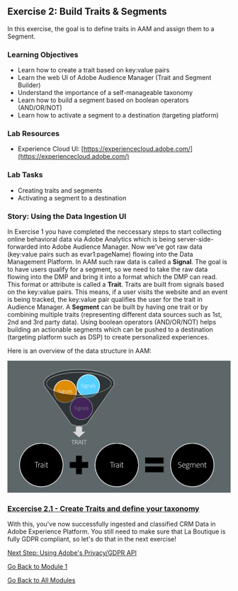 ## Exercise 2: Build Traits & Segments
In this exercise, the goal is to define traits in AAM and assign them to a Segment.

### Learning Objectives

- Learn how to create a trait based on key:value pairs
- Learn the web UI of Adobe Audience Manager (Trait and Segment Builder)
- Understand the importance of a self-manageable taxonomy
- Learn how to build a segment based on boolean operators (AND/OR/NOT)
- Learn how to activate a segment to a destination (targeting platform)

### Lab Resources

- Experience Cloud UI: [https://experiencecloud.adobe.com/](https://experiencecloud.adobe.com/)

### Lab Tasks

- Creating traits and segments
- Activating a segment to a destination

### Story: Using the Data Ingestion UI

In Exercise 1 you have completed the neccessary steps to start collecting online behavioral data via Adobe Analytics which is being server-side-forwarded into Adobe Audience Manager. Now we've got raw data (key:value pairs such as evar1:pageName) flowing into the Data Management Platform. In AAM such raw data is called a **Signal**. The goal is to have users qualify for a segment, so we need to take the raw data flowing into the DMP and bring it into a format which the DMP can read. This format or attribute is called a **Trait**. Traits are built from signals based on the key:value pairs. This means, if a user visits the website and an event is being tracked, the key:value pair qualifies the user for the trait in Audience Manager. A **Segment** can be built by having one trait or by combining multiple traits (representing different data sources such as 1st, 2nd and 3rd party data). Using boolean operators (AND/OR/NOT) helps building an actionable segments which can be pushed to a destination (targeting platform such as DSP) to create personalized experiences.

Here is an overview of the data structure in AAM:

![Data Ingestion](./images/traits.png)


### [Excercise 2.1 - Create Traits and define your taxonomy](./ex1.md)


With this, you've now successfully ingested and classified CRM Data in Adobe Experience Platform. You still need to make sure that La Boutique is fully GDPR compliant, so let's do that in the next exercise!

[Next Step: Using Adobe's Privacy/GDPR API](../gdpr/README.md)

[Go Back to Module 1](../README.md)

[Go Back to All Modules](/../../)




